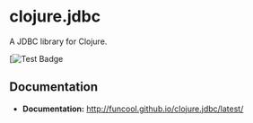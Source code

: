 # clojure.jdbc #

A JDBC library for Clojure.

[![Test Badge](https://github.com/yogthos/clojure.jdbc/actions/workflows/main.yml/badge.svg)

## Documentation ##

- **Documentation:** http://funcool.github.io/clojure.jdbc/latest/
